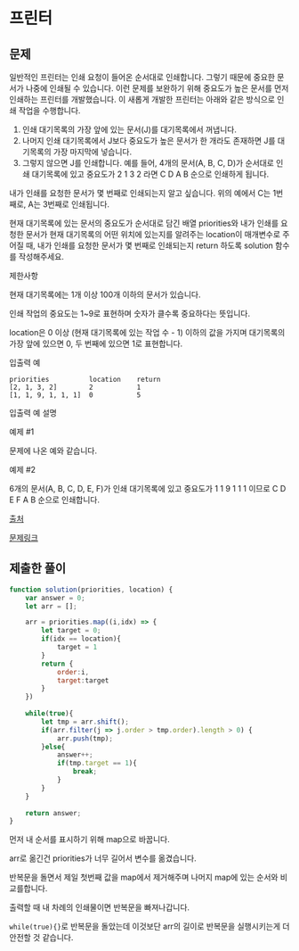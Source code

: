 # 프린터

## 문제

일반적인 프린터는 인쇄 요청이 들어온 순서대로 인쇄합니다. 그렇기 때문에 중요한 문서가 나중에 인쇄될 수 있습니다. 이런 문제를 보완하기 위해 중요도가 높은 문서를 먼저 인쇄하는 프린터를 개발했습니다. 이 새롭게 개발한 프린터는 아래와 같은 방식으로 인쇄 작업을 수행합니다.

1. 인쇄 대기목록의 가장 앞에 있는 문서(J)를 대기목록에서 꺼냅니다.
2. 나머지 인쇄 대기목록에서 J보다 중요도가 높은 문서가 한 개라도 존재하면 J를 대기목록의 가장 마지막에 넣습니다.
3. 그렇지 않으면 J를 인쇄합니다.
예를 들어, 4개의 문서(A, B, C, D)가 순서대로 인쇄 대기목록에 있고 중요도가 2 1 3 2 라면 C D A B 순으로 인쇄하게 됩니다.

내가 인쇄를 요청한 문서가 몇 번째로 인쇄되는지 알고 싶습니다. 위의 예에서 C는 1번째로, A는 3번째로 인쇄됩니다.

현재 대기목록에 있는 문서의 중요도가 순서대로 담긴 배열 priorities와 내가 인쇄를 요청한 문서가 현재 대기목록의 어떤 위치에 있는지를 알려주는 location이 매개변수로 주어질 때, 내가 인쇄를 요청한 문서가 몇 번째로 인쇄되는지 return 하도록 solution 함수를 작성해주세요.

제한사항

현재 대기목록에는 1개 이상 100개 이하의 문서가 있습니다.

인쇄 작업의 중요도는 1~9로 표현하며 숫자가 클수록 중요하다는 뜻입니다.

location은 0 이상 (현재 대기목록에 있는 작업 수 - 1) 이하의 값을 가지며 대기목록의 가장 앞에 있으면 0, 두 번째에 있으면 1로 표현합니다.

입출력 예
```
priorities	        location	return
[2, 1, 3, 2]	    2	        1
[1, 1, 9, 1, 1, 1]	0	        5
```
입출력 예 설명

예제 #1

문제에 나온 예와 같습니다.

예제 #2

6개의 문서(A, B, C, D, E, F)가 인쇄 대기목록에 있고 중요도가 1 1 9 1 1 1 이므로 C D E F A B 순으로 인쇄합니다.

[출처](http://www.csc.kth.se/contest/nwerc/2006/problems/nwerc06.pdf)

[문제링크](https://programmers.co.kr/learn/courses/30/lessons/42587)

## 제출한 풀이

```javascript
function solution(priorities, location) {
    var answer = 0;
    let arr = [];

    arr = priorities.map((i,idx) => {
        let target = 0;
        if(idx == location){
            target = 1
        }
        return {
            order:i,
            target:target
        }
    })
    
    while(true){
        let tmp = arr.shift();
        if(arr.filter(j => j.order > tmp.order).length > 0) {
            arr.push(tmp);
        }else{
            answer++;
            if(tmp.target == 1){
                break;
            }    
        }
    }
    
    return answer;
}
```

먼저 내 순서를 표시하기 위해 map으로 바꿉니다.

arr로 옮긴건 priorities가 너무 길어서 변수를 옮겼습니다.

반복문을 돌면서 제일 첫번째 값을 map에서 제거해주며 나머지 map에 있는 순서와 비교를합니다.

출력할 때 내 차례의 인쇄물이면 반복문을 빠져나갑니다.

`while(true){}`로 반복문을 돌았는데 이것보단 arr의 길이로 반복문을 실행시키는게 더 안전할 것 같습니다.